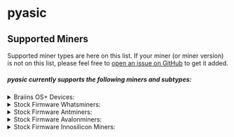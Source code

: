 # pyasic
## Supported Miners

Supported miner types are here on this list.  If your miner (or miner version) is not on this list, please feel free to [open an issue on GitHub](https://github.com/UpstreamData/pyasic/issues) to get it added.

##### pyasic currently supports the following miners and subtypes:
<details>
<summary>Braiins OS+ Devices:</summary>
    <ul>
        <details>
            <summary>X19 Series:</summary>
                <ul>
                    <li><a href="/miners/antminer/X19#s19-bos">S19</a></li>
                    <li><a href="/miners/antminer/X19#s19-pro-bos">S19 Pro</a></li>
                    <li><a href="/miners/antminer/X19#s19j-bos">S19j</a></li>
                    <li><a href="/miners/antminer/X19#s19j-pro-bos">S19j Pro</a></li>
                    <li><a href="/miners/antminer/X19#t19-bos">T19</a></li>
                </ul>
        </details>
        <details>
            <summary>X17 Series:</summary>
                <ul>
                    <li><a href="/miners/antminer/X17#s17-bos">S17</a></li>
                    <li><a href="/miners/antminer/X17#s17-plus-bos">S17+</a></li>
                    <li><a href="/miners/antminer/X17#s17-pro-bos">S17 Pro</a></li>
                    <li><a href="/miners/antminer/X17#s17e-bos">S17e</a></li>
                    <li><a href="/miners/antminer/X17#t17-bos">T17</a></li>
                    <li><a href="/miners/antminer/X17#t17-plus-bos">T17+</a></li>
                    <li><a href="/miners/antminer/X17#t17e-bos">T17e</a></li>
                </ul>
        </details>
        <details>
            <summary>X9 Series:</summary>
                <ul>
                    <li><a href="/miners/antminer/X9#s9-bos">S9</a></li>
                    <li><a href="/miners/antminer/X9#s9-bos">S9i</a></li>
                    <li><a href="/miners/antminer/X9#s9-bos">S9j</a></li>
                </ul>
        </details>
    </ul>
</details>
<details>
<summary>Stock Firmware Whatsminers:</summary>
    <ul>
        <details>
        <summary>M3X Series:</summary>
            <ul>
                <details>
                    <summary><a href="/miners/whatsminer/M3X/#m30s">M30S</a></summary>
                        <ul>
                            <li><a href="/miners/whatsminer/M3X/#m30sve10">VE10</a></li>
                            <li><a href="/miners/whatsminer/M3X/#m30svg20">VG20</a></li>
                            <li><a href="/miners/whatsminer/M3X/#m30sve20">VE20</a></li>
                            <li><a href="/miners/whatsminer/M3X/#m30sv50">V50</a></li>
                        </ul>
                </details>
                <details>
                    <summary><a href="/miners/whatsminer/M3X/#m30s_1">M30S+</a></summary>
                        <ul>
                            <li><a href="/miners/whatsminer/M3X/#m30svf20">VF20</a></li>
                            <li><a href="/miners/whatsminer/M3X/#m30sve40">VE40</a></li>
                            <li><a href="/miners/whatsminer/M3X/#m30svg60">VG60</a></li>
                        </ul>
                </details>
                <details>
                    <summary><a href="/miners/whatsminer/M3X/#m30s_2">M30S++</a></summary>
                        <ul>
                            <li><a href="/miners/whatsminer/M3X/#m30svg30">VG30</a></li>
                            <li><a href="/miners/whatsminer/M3X/#m30svg40">VG40</a></li>
                            <li><a href="/miners/whatsminer/M3X/#m30svh60">VH60</a></li>
                        </ul>
                </details>
                <details>
                    <summary><a href="/miners/whatsminer/M3X/#m31s">M31S</a></summary>
                </details>
                <details>
                    <summary><a href="/miners/whatsminer/M3X/#m31s_1">M31S+</a></summary>
                        <ul>
                            <li><a href="/miners/whatsminer/M3X/#m31sve20">VE20</a></li>
                            <li><a href="/miners/whatsminer/M3X/#m31sv30">V30</a></li>
                            <li><a href="/miners/whatsminer/M3X/#m31sv40">V40</a></li>
                            <li><a href="/miners/whatsminer/M3X/#m31sv60">V60</a></li>
                            <li><a href="/miners/whatsminer/M3X/#m31sv80">V80</a></li>
                            <li><a href="/miners/whatsminer/M3X/#m31sv90">V90</a></li>
                        </ul>
                </details>
                <details>
                    <summary><a href="/miners/whatsminer/M3X/#m32">M32</a></summary>
                        <ul>
                            <li><a href="/miners/whatsminer/M3X/#m32v20">V20</a></li>
                        </ul>
                </details>
                <details>
                    <summary><a href="/miners/whatsminer/M3X/#m32s">M32S</a></summary>
                </details>
            </ul>
        </details>
        <details>
        <summary>M2X Series:</summary>
            <ul>
                <details>
                    <summary><a href="/miners/whatsminer/M2X/#m20">M20</a></summary>
                        <ul>
                            <li><a href="/miners/whatsminer/M2X/#m20v10">V10</a></li>
                        </ul>
                </details>
                <details>
                    <summary><a href="/miners/whatsminer/M2X/#m20s">M20S</a></summary>
                        <ul>
                            <li><a href="/miners/whatsminer/M2X/#m20sv10">V10</a></li>
                            <li><a href="/miners/whatsminer/M2X/#m20sv20">V20</a></li>
                        </ul>
                </details>
                <details>
                    <summary><a href="/miners/whatsminer/M2X/#m20s_1">M20S+</a></summary>
                </details>
                <details>
                    <summary><a href="/miners/whatsminer/M2X/#m21">M21</a></summary>
                </details>
                <details>
                    <summary><a href="/miners/whatsminer/M2X/#m21s">M21S</a></summary>
                        <ul>
                            <li><a href="/miners/whatsminer/M2X/#m21sv20">V20</a></li>
                            <li><a href="/miners/whatsminer/M2X/#m21sv60">V60</a></li>
                        </ul>
                </details>
                <details>
                    <summary><a href="/miners/whatsminer/M2X/#m21s_1">M21S+</a></summary>
                </details>
            </ul>
        </details>
    </ul>
</details>
<details>
<summary>Stock Firmware Antminers:</summary>
    <ul>
        <details>
        <summary>X19 Series:</summary>
            <ul>
                <li><a href="/miners/antminer/X19/#s19">S19</a></li>
                <li><a href="/miners/antminer/X19/#s19-pro">S19 Pro</a></li>
                <li><a href="/miners/antminer/X19/#s19a">S19a</a></li>
                <li><a href="/miners/antminer/X19/#s19j">S19j</a></li>
                <li><a href="/miners/antminer/X19/#s19j-pro">S19j Pro</a></li>
                <li><a href="/miners/antminer/X19/#t19">T19</a></li>
            </ul>
        </details>
        <details>
        <summary>X17 Series:</summary>
            <ul>
                <li><a href="/miners/antminer/X17/#s17">S17</a></li>
                <li><a href="/miners/antminer/X17/#s17_1">S17+</a></li>
                <li><a href="/miners/antminer/X17/#s17-pro">S17 Pro</a></li>
                <li><a href="/miners/antminer/X17/#s17e">S17e</a></li>
                <li><a href="/miners/antminer/X17/#t17">T17</a></li>
                <li><a href="/miners/antminer/X17/#t17_1">T17+</a></li>
                <li><a href="/miners/antminer/X17/#t17e">T17e</a></li>
            </ul>
        </details>
        <details>
        <summary>X9 Series:</summary>
            <ul>
                <li><a href="/miners/antminer/X9/#s9">S9</a></li>
                <li><a href="/miners/antminer/X9/#s9i">S9i</a></li>
                <li><a href="/miners/antminer/X9/#t9">T9</a></li>
            </ul>
        </details>
    </ul>
</details>
<details>
<summary>Stock Firmware Avalonminers:</summary>
    <ul>
        <details>
        <summary>A7X Series:</summary>
            <ul>
                <li><a href="/miners/avalonminer/A7X/#a721">A721</a></li>
                <li><a href="/miners/avalonminer/A7X/#a741">A741</a></li>
                <li><a href="/miners/avalonminer/A7X/#a761">A761</a></li>
            </ul>
        </details>
        <details>
        <summary>A8X Series:</summary>
            <ul>
                <li><a href="/miners/avalonminer/A8X/#a821">A821</a></li>
                <li><a href="/miners/avalonminer/A8X/#a841">A841</a></li>
                <li><a href="/miners/avalonminer/A8X/#a851">A851</a></li>
            </ul>
        </details>
        <details>
        <summary>A9X Series:</summary>
            <ul>
                <li><a href="/miners/avalonminer/A9X/#a921">A921</a></li>
            </ul>
        </details>
        <details>
        <summary>A10X Series:</summary>
            <ul>
                <li><a href="/miners/avalonminer/A10X/#a1026">A1026</a></li>
                <li><a href="/miners/avalonminer/A10X/#a1047">A1047</a></li>
                <li><a href="/miners/avalonminer/A10X/#a1066">A1066</a></li>
            </ul>
        </details>
    </ul>
</details>
<details>
<summary>Stock Firmware Innosilicon Miners:</summary>
    <ul>
        <details>
        <summary>T3X Series:</summary>
            <ul>
                <li><a href="/miners/innosilicon/T3X/#t3h">T3H+</a></li>
            </ul>
        </details>
    </ul>
</details>
